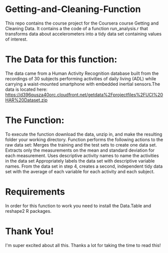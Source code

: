 # Getting-and-Cleaning-Function
This repo contains the course project for the Coursera course Getting and Cleaning Data. It contains a the code of a function run_analysis.r that transforms data about accelerometers into a tidy data set containing values of interest. 

# The Data for this function:
The data came from a Human Activity Recognition database built from the recordings of 30 subjects performing activities of daily living (ADL) while carrying a waist-mounted smartphone with embedded inertial sensors.The data is located here: https://d396qusza40orc.cloudfront.net/getdata%2Fprojectfiles%2FUCI%20HAR%20Dataset.zip 

# The Function:
To execute the function download the data, unzip in, and make the resulting folder your working directory. Function performs the following actions to the raw data set:
Merges the training and the test sets to create one data set.
Extracts only the measurements on the mean and standard deviation for each measurement. 
Uses descriptive activity names to name the activities in the data set
Appropriately labels the data set with descriptive variable names. 
From the data set in step 4, creates a second, independent tidy data set with the average of each variable for each activity and each subject.

# Requirements 
In order for this function to work you need to install the Data.Table and reshape2 R packages.

# Thank You!
I'm super excited about all this. Thanks a lot for taking the time to read this!
